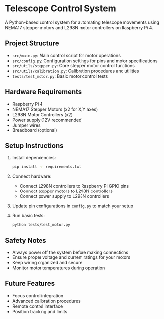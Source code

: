 # Telescope Control System

A Python-based control system for automating telescope movements using NEMA17 stepper motors and L298N motor controllers on Raspberry Pi 4.

## Project Structure

- `src/main.py`: Main control script for motor operations
- `src/config.py`: Configuration settings for pins and motor specifications
- `src/utils/stepper.py`: Core stepper motor control functions
- `src/utils/calibration.py`: Calibration procedures and utilities
- `tests/test_motor.py`: Basic motor control tests

## Hardware Requirements

- Raspberry Pi 4
- NEMA17 Stepper Motors (x2 for X/Y axes)
- L298N Motor Controllers (x2)
- Power supply (12V recommended)
- Jumper wires
- Breadboard (optional)

## Setup Instructions

1. Install dependencies:
   ```bash
   pip install -r requirements.txt
   ```

2. Connect hardware:
   - Connect L298N controllers to Raspberry Pi GPIO pins
   - Connect stepper motors to L298N controllers
   - Connect power supply to L298N controllers

3. Update pin configurations in `config.py` to match your setup

4. Run basic tests:
   ```bash
   python tests/test_motor.py
   ```

## Safety Notes

- Always power off the system before making connections
- Ensure proper voltage and current ratings for your motors
- Keep wiring organized and secure
- Monitor motor temperatures during operation

## Future Features

- Focus control integration
- Advanced calibration procedures
- Remote control interface
- Position tracking and limits 